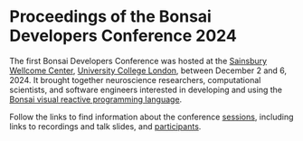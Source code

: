 # Proceedings of the Bonsai Developers Conference 2024

The first Bonsai Developers Conference was hosted at the [Sainsbury Wellcome Center](https://www.sainsburywellcome.org/), [University College London](https://www.ucl.ac.uk/), between December 2 and 6, 2024. It brought together neuroscience researchers, computational scientists, and software engineers interested in developing and using the [Bonsai visual reactive programming language](https://bonsai-rx.org/).

Follow the links to find information about the conference [sessions](sessions/README.md), including links to recordings and talk slides, and [participants](participants/README.md).



